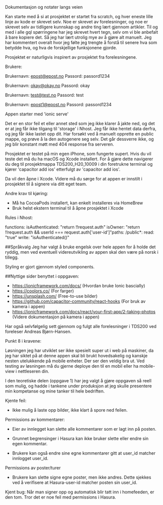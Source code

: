 Dokumentasjon og notater langs veien

Kan starte med å si at prosjektet er startet fra scratch, og hver eneste lille linje av kode er skrevet selv. Noe er skrevet av 
forelesninger, og noe er skrevet selv av tidligere kunnskap og andre ting lært gjennom artikler. Til og med i alle gql spørringene har jeg skrevet
hvert tegn, selv om vi ble anbefalt å bare kopiere det. Så jeg har lært utrolig mye av å gjøre alt manuelt. Jeg har kommentert overalt hvor jeg
følte jeg trengte å forstå til senere hva som betydde hva, og hva de forskjellige funksjonene gjorde.


Prosjektet er naturligvis inspirert av prosjektet fra forelesningene.

Brukere:

Brukernavn: epost@epost.no
Passord: passord1234

Brukernavn: okay@okay.no
Passord: okay

Brukernavn: test@test.no
Passord: test

Brukernavn: epost1@epost.no
Passord: passord1234


Appen starter med 'ionic serve'


Det er en stor feil et eller annet sted som jeg ikke klarer å jakte ned, og det er at jeg får ikke tilgang til 'storage' i Nhost.
Jeg får ikke hentet data derfra, og jeg får ikke lastet opp dit. Har forsøkt ved å manuelt opprette en public mappe, og prøve å la den autogenere seg selv. Det går dessverre ikke, og jeg blir konstant møtt med 404 response fra serveren.


Prosjektet er testet på min egen iPhone, som fungerte supert. Hvis du vil teste det må du ha macOS og Xcode installert. For å gjøre dette navigerer du deg til prosjektmappa TDS200_H20_10009 i din foretrukne terminal og kjører 'capacitor add ios' etterfulgt av 'capacitor add ios'.

Da vil den åpne i Xcode. Videre må du sørge for at appen er innstilt i prosjektet til å signere via ditt eget team.

Andre krav til kjøring:

* Må ha CocoaPods installert, kan enkelt installeres via HomeBrew
* Bruk helst ekstern terminal til å åpne prosjektet i Xcode



Rules i Nhost:

functions:  isAuthenticated: "return !!request.auth"  isOwner: "return !!request.auth && userId === request.auth['user-id']"paths:  /public*:    read: "true"    write: "isAuthenticated()"


##Språkvalg
Jeg har valgt å bruke engelsk over hele appen for å holde det ryddig, men ved eventuell videreutvikling av appen skal den være på norsk i tillegg.


Styling er gjort gjennom styled components.


##Nyttige sider benyttet i oppgaven: 

- https://ionicframework.com/docs/ (Hvordan bruke Ionic bascially)
- https://coolors.co/ (For farger)
- https://unsplash.com/ (Free-to-use bilder)
- https://github.com/capacitor-community/react-hooks (For bruk av kamera i appen)
- https://ionicframework.com/docs/react/your-first-app/2-taking-photos (Videre dokumentasjon på kamera i appen)

Har også selvfølgelig sett gjennom og fulgt alle forelesninger i TDS200 ved foreleser Andreas Bjørn-Hansen.


Punkt 8 i kravene: 

Løsningen jeg har utviklet ser ikke spesielt super ut i web på maskiner, da jeg har siktet på at denne appen skal bli brukt hovedsakelig og kanskje nesten utelukkende på mobile enheter. Der ser den veldig bra ut. Ved testing av løsningen må du gjerne deploye den til en mobil eller ha mobile-view i nettleseren din.


I den teoretiske delen (oppgave 1) har jeg valgt å gjøre oppgaven så reell som mulig, og hadde i tankene under produksjon at jeg skulle presentere min kompetanse og mine tanker til hele bedriften.


Kjente feil:

- Ikke mulig å laste opp bilder, ikke klart å spore ned feilen.



Permissions av kommentarer:

- Eier av innlegget kan slette alle kommentarer som er lagt inn på posten.

- Grunnet begrensinger i Hasura kan ikke bruker slette eller endre sin egen kommentar.

- Brukere kan også endre sine egne kommentarer gitt at user_id matcher innlogget user_id.



Permissions av poster/turer

- Brukere kan slette signe egne poster, men ikke andres. Dette sjekkes ved å verifisere at Hasura-user-id matcher posten sin user_id.


Kjent bug: Når man signer opp og automatisk blir tatt inn i homefeeden, er den tom. Tror det er noe feil med permissions i Hasura.